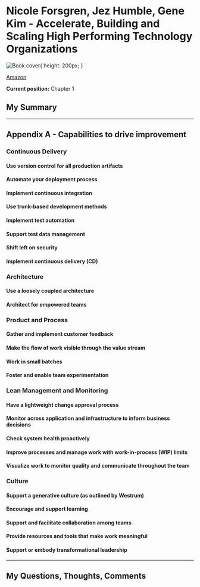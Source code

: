 
# Nicole Forsgren, Jez Humble, Gene Kim - Accelerate, Building and Scaling High Performing Technology Organizations

![Book cover](https://m.media-amazon.com/images/I/51CjXuVck+L.jpg){ height: 200px; }

[Amazon](https://www.amazon.com/Accelerate-Building-Performing-Technology-Organizations/dp/B07BMBYHXL)

**Current position:** Chapter 1

## My Summary

---

## Appendix A - Capabilities to drive improvement


### Continuous Delivery

#### Use version control for all production artifacts

#### Automate your deployment process

#### Implement continuous integration

#### Use trunk-based development methods

#### Implement test automation

#### Support test data management

#### Shift left on security

#### Implement continuous delivery (CD)


### Architecture

#### Use a loosely coupled architecture

#### Architect for empowered teams


### Product and Process

#### Gather and implement customer feedback

#### Make the flow of work visible through the value stream

#### Work in small batches

#### Foster and enable team experimentation


### Lean Management and Monitoring

#### Have a lightweight change approval process

#### Monitor across application and infrastructure to inform business decisions

#### Check system health proactively

#### Improve processes and manage work with work-in-process (WIP) limits

#### Visualize work to monitor quality and communicate throughout the team


### Culture

#### Support a generative culture (as outlined by Westrum)

#### Encourage and support learning

#### Support and facilitate collaboration among teams

#### Provide resources and tools that make work meaningful

#### Support or embody transformational leadership


---


## My Questions, Thoughts, Comments
